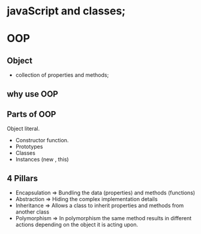 # javaScript and classes;

# OOP

## Object 
- collection of properties and methods;


## why use OOP


## Parts of OOP
Object literal.

- Constructor function.
- Prototypes
- Classes
- Instances (new , this)

## 4 Pillars

- Encapsulation  => Bundling the data (properties) and methods (functions)
- Abstraction    => Hiding the complex implementation details
- Inheritance    => Allows a class to inherit properties and methods from another class
- Polymorphism   => In polymorphism the same method results in different actions depending on the object it is acting upon.
